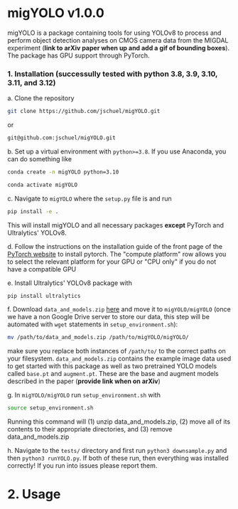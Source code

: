 # migYOLO v1.0.0
migYOLO is a package containing tools for using YOLOv8 to process and perform object detection analyses on CMOS camera data from the MIGDAL experiment (**link to arXiv paper when up and add a gif of bounding boxes**). The package has GPU support through PyTorch.
### 1. Installation (successully tested with python 3.8, 3.9, 3.10, 3.11, and 3.12)

a. Clone the repository
```sh
git clone https://github.com/jschuel/migYOLO.git
```
or
```sh
git@github.com:jschuel/migYOLO.git
```

b. Set up a virtual environment with `python>=3.8`. If you use Anaconda, you can do something like
```sh
conda create -n migYOLO python=3.10
```
```sh
conda activate migYOLO
```

c. Navigate to `migYOLO` where the `setup.py` file is and run
```sh
pip install -e .
```

This will install migYOLO and all necessary packages **except** PyTorch and Ultralytics' YOLOv8.

d. Follow the instructions on the installation guide of the front page of the [PyTorch website](https://pytorch.org/) to install pytorch. The "compute platform" row allows you to select the relevant platform for your GPU or "CPU only" if you do not have a compatible GPU

e. Install Ultralytics' YOLOv8 package with
```sh
pip install ultralytics
```

f. Download `data_and_models.zip` [here](https://drive.google.com/file/d/1ZqcQYYzcet2NL4jQBrrb3LymRBsGq3l3/view?usp=sharing) and move it to `migYOLO/migYOLO` (once we have a non Google Drive server to store our data, this step will be automated with `wget` statements in `setup_environment.sh`):
```sh
mv /path/to/data_and_models.zip /path/to/migYOLO/migYOLO/
```
make sure you replace both instances of `/path/to/` to the correct paths on your filesystem. `data_and_models.zip` contains the example image data used to get started with this package as well as two pretrained YOLO models called `base.pt` and `augment.pt`. These are the base and augment models described in the paper (**provide link when on arXiv**)

g. In `migYOLO/migYOLO` run `setup_environment.sh` with
```sh
source setup_environment.sh
```
Running this command will (1) unzip data_and_models.zip, (2) move all of its contents to their appropriate directories, and (3) remove data_and_models.zip

h. Navigate to the `tests/` directory and first run `python3 downsample.py` and then `python3 runYOLO.py`. If both of these run, then everything was installed correctly! If you run into issues please report them.

# 2. Usage
